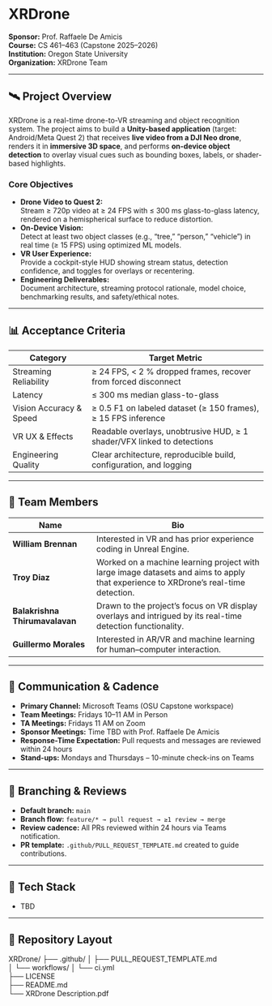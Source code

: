 # XRDrone

**Sponsor:** Prof. Raffaele De Amicis  
**Course:** CS 461–463 (Capstone 2025–2026)  
**Institution:** Oregon State University  
**Organization:** XRDrone Team

---

## 🛰️ Project Overview
XRDrone is a real-time drone-to-VR streaming and object recognition system. The project aims to build a **Unity-based application** (target: Android/Meta Quest 2) that receives **live video from a DJI Neo drone**, renders it in **immersive 3D space**, and performs **on-device object detection** to overlay visual cues such as bounding boxes, labels, or shader-based highlights.

### **Core Objectives**
- **Drone Video to Quest 2:**  
  Stream ≥ 720p video at ≥ 24 FPS with ≤ 300 ms glass-to-glass latency, rendered on a hemispherical surface to reduce distortion.
- **On-Device Vision:**  
  Detect at least two object classes (e.g., “tree,” “person,” “vehicle”) in real time (≥ 15 FPS) using optimized ML models.
- **VR User Experience:**  
  Provide a cockpit-style HUD showing stream status, detection confidence, and toggles for overlays or recentering.
- **Engineering Deliverables:**  
  Document architecture, streaming protocol rationale, model choice, benchmarking results, and safety/ethical notes.

---

## 📊 Acceptance Criteria
| Category | Target Metric |
|-----------|----------------|
| Streaming Reliability | ≥ 24 FPS, < 2 % dropped frames, recover from forced disconnect |
| Latency | ≤ 300 ms median glass-to-glass |
| Vision Accuracy & Speed | ≥ 0.5 F1 on labeled dataset (≥ 150 frames), ≥ 15 FPS inference |
| VR UX & Effects | Readable overlays, unobtrusive HUD, ≥ 1 shader/VFX linked to detections |
| Engineering Quality | Clear architecture, reproducible build, configuration, and logging |

---

## 👥 Team Members

| Name | Bio |
|------|------|
| **William Brennan** | Interested in VR and has prior experience coding in Unreal Engine. |
| **Troy Diaz** | Worked on a machine learning project with large image datasets and aims to apply that experience to XRDrone’s real-time detection. |
| **Balakrishna Thirumavalavan** | Drawn to the project’s focus on VR display overlays and intrigued by its real-time detection functionality. |
| **Guillermo Morales** | Interested in AR/VR and machine learning for human–computer interaction. |

---

## 💬 Communication & Cadence
- **Primary Channel:** Microsoft Teams (OSU Capstone workspace)  
- **Team Meetings:** Fridays 10–11 AM in Person
- **TA Meetings:** Fridays 11 AM on Zoom  
- **Sponsor Meetings:** Time TBD with Prof. Raffaele De Amicis
- **Response-Time Expectation:** Pull requests and messages are reviewed within 24 hours
- **Stand-ups:** Mondays and Thursdays – 10-minute check-ins on Teams  

---

## 🔀 Branching & Reviews
- **Default branch:** `main`
- **Branch flow:** `feature/* → pull request → ≥1 review → merge`
- **Review cadence:** All PRs reviewed within 24 hours via Teams notification.
- **PR template:** `.github/PULL_REQUEST_TEMPLATE.md` created to guide contributions.

---

## 🧰 Tech Stack
- TBD

---

## 🧩 Repository Layout
XRDrone/
├── .github/
│   ├── PULL_REQUEST_TEMPLATE.md      
│   └── workflows/
│       └── ci.yml                    
├── LICENSE                          
├── README.md                        
└── XRDrone Description.pdf          

